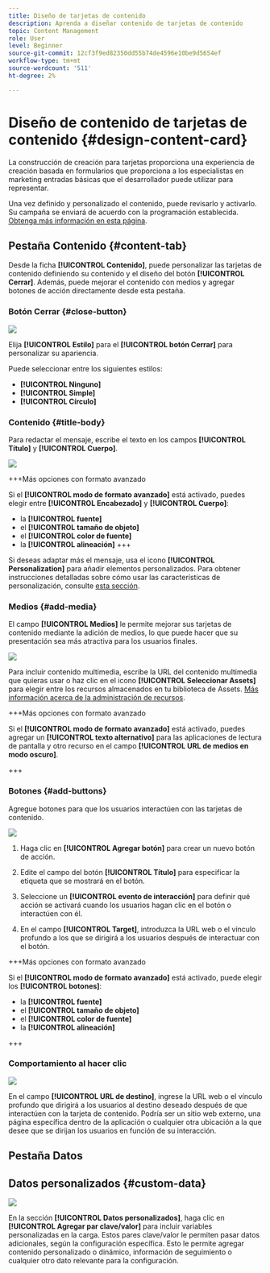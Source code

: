 ```yaml
---
title: Diseño de tarjetas de contenido
description: Aprenda a diseñar contenido de tarjetas de contenido
topic: Content Management
role: User
level: Beginner
source-git-commit: 12cf3f9ed82350dd55b74de4596e10be9d5654ef
workflow-type: tm+mt
source-wordcount: '511'
ht-degree: 2%

---
```


# Diseño de contenido de tarjetas de contenido {#design-content-card}

La construcción de creación para tarjetas proporciona una experiencia de creación basada en formularios que proporciona a los especialistas en marketing entradas básicas que el desarrollador puede utilizar para representar.

Una vez definido y personalizado el contenido, puede revisarlo y activarlo. Su campaña se enviará de acuerdo con la programación establecida. [Obtenga más información en esta página](../campaigns/review-activate-campaign.md).

## Pestaña Contenido {#content-tab}

Desde la ficha **[!UICONTROL Contenido]**, puede personalizar las tarjetas de contenido definiendo su contenido y el diseño del botón **[!UICONTROL Cerrar]**. Además, puede mejorar el contenido con medios y agregar botones de acción directamente desde esta pestaña.

### Botón Cerrar {#close-button}

![](assets/content-card-design-1.png)

Elija **[!UICONTROL Estilo]** para el **[!UICONTROL botón Cerrar]** para personalizar su apariencia.

Puede seleccionar entre los siguientes estilos:

* **[!UICONTROL Ninguno]**
* **[!UICONTROL Simple]**
* **[!UICONTROL Círculo]**

### Contenido {#title-body}

Para redactar el mensaje, escribe el texto en los campos **[!UICONTROL Título]** y **[!UICONTROL Cuerpo]**.

![](assets/content-card-design-2.png)

+++Más opciones con formato avanzado

Si el **[!UICONTROL modo de formato avanzado]** está activado, puedes elegir entre **[!UICONTROL Encabezado]** y **[!UICONTROL Cuerpo]**:

* la **[!UICONTROL fuente]**
* el **[!UICONTROL tamaño de objeto]**
* el **[!UICONTROL color de fuente]**
* la **[!UICONTROL alineación]**
+++

Si deseas adaptar más el mensaje, usa el icono **[!UICONTROL Personalization]** para añadir elementos personalizados. Para obtener instrucciones detalladas sobre cómo usar las características de personalización, consulte [esta sección](../personalization/personalize.md).

### Medios {#add-media}

El campo **[!UICONTROL Medios]** le permite mejorar sus tarjetas de contenido mediante la adición de medios, lo que puede hacer que su presentación sea más atractiva para los usuarios finales.

![](assets/content-card-design-3.png)

Para incluir contenido multimedia, escribe la URL del contenido multimedia que quieras usar o haz clic en el icono **[!UICONTROL Seleccionar Assets]** para elegir entre los recursos almacenados en tu biblioteca de Assets. [Más información acerca de la administración de recursos](../content-management/assets.md).

+++Más opciones con formato avanzado

Si el **[!UICONTROL modo de formato avanzado]** está activado, puedes agregar un **[!UICONTROL texto alternativo]** para las aplicaciones de lectura de pantalla y otro recurso en el campo **[!UICONTROL URL de medios en modo oscuro]**.

+++

### Botones {#add-buttons}

Agregue botones para que los usuarios interactúen con las tarjetas de contenido.

![](assets/content-card-design-4.png)

1. Haga clic en **[!UICONTROL Agregar botón]** para crear un nuevo botón de acción.

1. Edite el campo del botón **[!UICONTROL Título]** para especificar la etiqueta que se mostrará en el botón.

1. Seleccione un **[!UICONTROL evento de interacción]** para definir qué acción se activará cuando los usuarios hagan clic en el botón o interactúen con él.

1. En el campo **[!UICONTROL Target]**, introduzca la URL web o el vínculo profundo a los que se dirigirá a los usuarios después de interactuar con el botón.

+++Más opciones con formato avanzado

Si el **[!UICONTROL modo de formato avanzado]** está activado, puede elegir los **[!UICONTROL botones]**:

* la **[!UICONTROL fuente]**
* el **[!UICONTROL tamaño de objeto]**
* el **[!UICONTROL color de fuente]**
* la **[!UICONTROL alineación]**

+++

### Comportamiento al hacer clic

![](assets/content-card-design-5.png)

En el campo **[!UICONTROL URL de destino]**, ingrese la URL web o el vínculo profundo que dirigirá a los usuarios al destino deseado después de que interactúen con la tarjeta de contenido. Podría ser un sitio web externo, una página específica dentro de la aplicación o cualquier otra ubicación a la que desee que se dirijan los usuarios en función de su interacción.

## Pestaña Datos

## Datos personalizados {#custom-data}

![](assets/content-card-design-6.png)

En la sección **[!UICONTROL Datos personalizados]**, haga clic en **[!UICONTROL Agregar par clave/valor]** para incluir variables personalizadas en la carga. Estos pares clave/valor le permiten pasar datos adicionales, según la configuración específica. Esto le permite agregar contenido personalizado o dinámico, información de seguimiento o cualquier otro dato relevante para la configuración.
